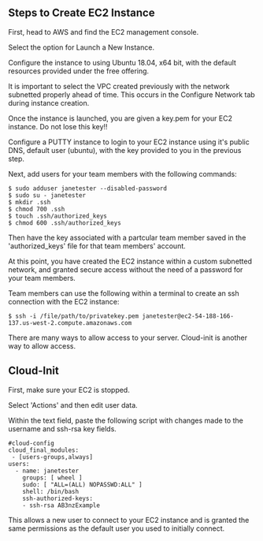 Steps to Create EC2 Instance
----------------------------------

First, head to AWS and find the EC2 management console.

Select the option for Launch a New Instance.

Configure the instance to using Ubuntu 18.04, x64 bit, with the default resources provided under the free offering.

It is important to select the VPC created previously with the network subnetted properly ahead of time. This occurs in the Configure Network tab during instance creation.

Once the instance is launched, you are given a key.pem for your EC2 instance. Do not lose this key!!

Configure a PUTTY instance to login to your EC2 instance using it's public DNS, default user (ubuntu), with the key provided to you in the previous step.

Next, add users for your team members with the following commands:

    $ sudo adduser janetester --disabled-password
    $ sudo su - janetester
    $ mkdir .ssh
    $ chmod 700 .ssh
    $ touch .ssh/authorized_keys
    $ chmod 600 .ssh/authorized_keys

Then have the key associated with a partcular team member saved in the 'authorized_keys' file for that team members' account.

At this point, you have created the EC2 instance within a custom subnetted network, and granted secure access without the need of a password for your team members.

Team members can use the following within a terminal to create an ssh connection with the EC2 instance:

    $ ssh -i /file/path/to/privatekey.pem janetester@ec2-54-188-166-137.us-west-2.compute.amazonaws.com

There are many ways to allow access to your server. Cloud-init is another way to allow access.

## Cloud-Init

First, make sure your EC2 is stopped.

Select 'Actions' and then edit user data. 

Within the text field, paste the following script with changes made to the username and ssh-rsa key fields.

    #cloud-config
    cloud_final_modules:
     - [users-groups,always]
    users:
      - name: janetester
        groups: [ wheel ]
        sudo: [ "ALL=(ALL) NOPASSWD:ALL" ]
        shell: /bin/bash
        ssh-authorized-keys: 
        - ssh-rsa AB3nzExample

This allows a new user to connect to your EC2 instance and is granted the same permissions as the default user you used to initially connect.
